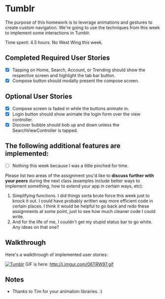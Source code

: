 # Tumblr

The purpose of this homework is to leverage animations and gestures to create custom navigation. We're going to use the techniques from this week to implement some interactions in Tumblr.

Time spent: 4.5 hours. No West Wing this week.

## Completed Required User Stories

- [X] Tapping on Home, Search, Account, or Trending should show the respective screen and highlight the tab bar button.
- [X] Compose button should modally present the compose screen.

## Optional User Stories

- [X] Compose screen is faded in while the buttons animate in.
- [X] Login button should show animate the login form over the view controller.
- [X] Discover bubble should bob up and down unless the SearchViewController is tapped.

## The following **additional** features are implemented:

- [ ] Nothing this week because I was a little pinched for time.

Please list two areas of the assignment you'd like to **discuss further with your peers** during the next class (examples include better ways to implement something, how to extend your app in certain ways, etc):

1. Simplifying functions. I did things sorta brute force this week just to knock it out. I could have probably written way more efficient code in certain places. I think it would be helpful to go back and redo these assignments at some point, just to see how much cleaner code I could write.
2. And for the life of me, I couldn't get my stupid status bar to go white. Any ideas on that one?

## Walkthrough 

Here's a walkthrough of implemented user stories:

[![Tumblr](http://i.imgur.com/0438hP3.png)](https://youtu.be/hvRzM8s-4Fo "Tumblr")
GIF is here: http://i.imgur.com/06TRW97.gif

## Notes

* Thanks to Tim for your animation libraries. :)
